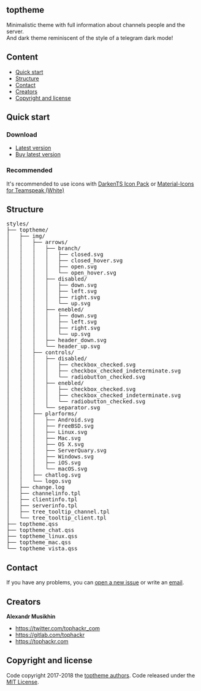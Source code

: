 ## toptheme
Minimalistic theme with full information about channels people and the server.  
And dark theme reminiscent of the style of a telegram dark mode!

## Content
- [Quick start](#quick-start)
- [Structure](#structure)
- [Contact](#contact)
- [Creators](#creators)
- [Copyright and license](#copyright-and-license)

## Quick start
### Download
- [Latest version](https://gitlab.com/tophackr/toptheme/uploads/d895aaf244313f753837fd4fee022aa5/toptheme_v1.2.3.ts3_style)
- [Buy latest version](https://gum.co/toptheme)

### Recommended
It's recommended to use icons with [DarkenTS Icon Pack](https://www.myteamspeak.com/addons/0b57d54d-b46c-433d-8f7e-2eea28470007) or [Material-Icons for Teamspeak (White)](https://www.myteamspeak.com/addons/4f8b0ebf-eb4a-4c37-9c4f-366813ffcf79)

## Structure
<pre>
styles/
├── toptheme/
│   ├── img/
│   │   ├── arrows/
│   │   │   ├── branch/
│   │   │   │   ├── closed.svg
│   │   │   │   ├── closed_hover.svg
│   │   │   │   ├── open.svg
│   │   │   │   └── open_hover.svg
│   │   │   ├── disabled/
│   │   │   │   ├── down.svg
│   │   │   │   ├── left.svg
│   │   │   │   ├── right.svg
│   │   │   │   └── up.svg
│   │   │   ├── enebled/
│   │   │   │   ├── down.svg
│   │   │   │   ├── left.svg
│   │   │   │   ├── right.svg
│   │   │   │   └── up.svg
│   │   │   ├── header_down.svg
│   │   │   └── header_up.svg
│   │   ├── controls/
│   │   │   ├── disabled/
│   │   │   │   ├── checkbox_checked.svg
│   │   │   │   ├── checkbox_checked_indeterminate.svg
│   │   │   │   └── radiobutton_checked.svg
│   │   │   ├── enebled/
│   │   │   │   ├── checkbox_checked.svg
│   │   │   │   ├── checkbox_checked_indeterminate.svg
│   │   │   │   └── radiobutton_checked.svg
│   │   │   └── separator.svg
│   │   ├── plarforms/
│   │   │   ├── Android.svg
│   │   │   ├── FreeBSD.svg
│   │   │   ├── Linux.svg
│   │   │   ├── Mac.svg
│   │   │   ├── OS X.svg
│   │   │   ├── ServerQuary.svg
│   │   │   ├── Windows.svg
│   │   │   ├── iOS.svg
│   │   │   └── macOS.svg
│   │   ├── chatlog.svg
│   │   └── logo.svg
│   ├── change.log
│   ├── channelinfo.tpl
│   ├── clientinfo.tpl
│   ├── serverinfo.tpl
│   ├── tree_tooltip_channel.tpl
│   └── tree_tooltip_client.tpl
├── toptheme.qss
├── toptheme_chat.qss
├── toptheme_linux.qss
├── toptheme_mac.qss
└── toptheme_vista.qss
</pre>

## Contact
If you have any problems, you can [open a new issue](https://gitlab.com/tophackr/toptheme/issues/new) or write an [email](mailto:tophackr@icloud.com).

## Creators
**Alexandr Musikhin**
- <https://twitter.com/tophackr_com>
- <https://gitlab.com/tophackr>
- <https://tophackr.com>

## Copyright and license
Code copyright 2017-2018 the [toptheme authors](https://gitlab.com/tophackr/toptheme/graphs/master). Code released under the [MIT License](https://gitlab.com/tophackr/toptheme/blob/master/LICENSE).